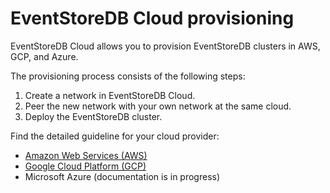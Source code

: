 # EventStoreDB Cloud provisioning

EventStoreDB Cloud allows you to provision EventStoreDB clusters in AWS, GCP, and Azure.

The provisioning process consists of the following steps:

1. Create a network in EventStoreDB Cloud.
2. Peer the new network with your own network at the same cloud.
3. Deploy the EventStoreDB cluster.

Find the detailed guideline for your cloud provider:
- [Amazon Web Services (AWS)](aws)
- [Google Cloud Platform (GCP)](gcp)
- Microsoft Azure (documentation is in progress)
